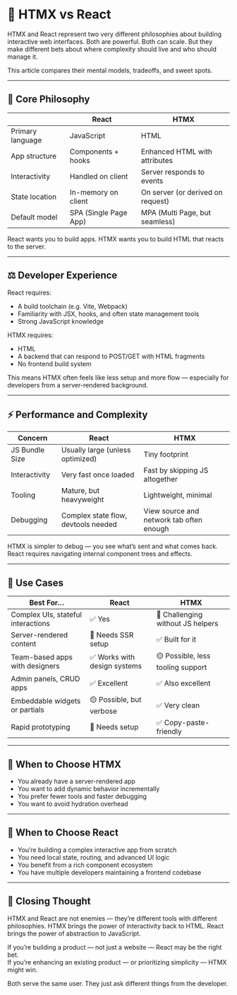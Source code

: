 # 🔁 HTMX vs React

HTMX and React represent two very different philosophies about building interactive web interfaces. Both are powerful. Both can scale. But they make different bets about where complexity should live and who should manage it.

This article compares their mental models, tradeoffs, and sweet spots.

---

## 🧠 Core Philosophy

|                 | React                               | HTMX                                |
|-----------------|--------------------------------------|--------------------------------------|
| Primary language| JavaScript                          | HTML                                 |
| App structure   | Components + hooks                  | Enhanced HTML with attributes        |
| Interactivity   | Handled on client                   | Server responds to events            |
| State location  | In-memory on client                 | On server (or derived on request)    |
| Default model   | SPA (Single Page App)               | MPA (Multi Page, but seamless)       |

React wants you to build apps. HTMX wants you to build HTML that reacts to the server.

---

## ⚖️ Developer Experience

React requires:

- A build toolchain (e.g. Vite, Webpack)
- Familiarity with JSX, hooks, and often state management tools
- Strong JavaScript knowledge

HTMX requires:

- HTML
- A backend that can respond to POST/GET with HTML fragments
- No frontend build system

This means HTMX often feels like less setup and more flow — especially for developers from a server-rendered background.

---

## ⚡ Performance and Complexity

| Concern         | React                                | HTMX                                 |
|----------------|----------------------------------------|--------------------------------------|
| JS Bundle Size | Usually large (unless optimized)      | Tiny footprint                       |
| Interactivity  | Very fast once loaded                 | Fast by skipping JS altogether       |
| Tooling        | Mature, but heavyweight               | Lightweight, minimal                 |
| Debugging      | Complex state flow, devtools needed   | View source and network tab often enough |

HTMX is simpler to debug — you see what’s sent and what comes back. React requires navigating internal component trees and effects.

---

## 🧩 Use Cases

| Best For…                          | React                                   | HTMX                                  |
|-----------------------------------|-----------------------------------------|----------------------------------------|
| Complex UIs, stateful interactions| ✅ Yes                                  | 🚫 Challenging without JS helpers      |
| Server-rendered content           | 🚫 Needs SSR setup                      | ✅ Built for it                         |
| Team-based apps with designers    | ✅ Works with design systems            | 🟡 Possible, less tooling support      |
| Admin panels, CRUD apps           | ✅ Excellent                            | ✅ Also excellent                      |
| Embeddable widgets or partials    | 🟡 Possible, but verbose                | ✅ Very clean                          |
| Rapid prototyping                 | 🚫 Needs setup                          | ✅ Copy-paste-friendly                 |

---

## 🤔 When to Choose HTMX

- You already have a server-rendered app
- You want to add dynamic behavior incrementally
- You prefer fewer tools and faster debugging
- You want to avoid hydration overhead

---

## 🤔 When to Choose React

- You’re building a complex interactive app from scratch
- You need local state, routing, and advanced UI logic
- You benefit from a rich component ecosystem
- You have multiple developers maintaining a frontend codebase

---

## 🧠 Closing Thought

HTMX and React are not enemies — they’re different tools with different philosophies. HTMX brings the power of interactivity back to HTML. React brings the power of abstraction to JavaScript.

If you’re building a product — not just a website — React may be the right bet.  
If you’re enhancing an existing product — or prioritizing simplicity — HTMX might win.

Both serve the same user. They just ask different things from the developer.